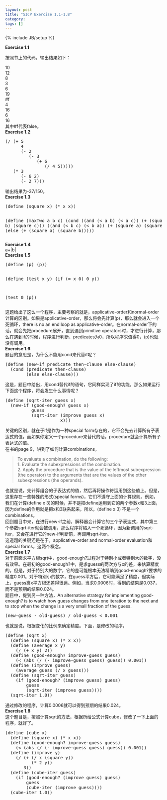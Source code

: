 ```yaml
---
layout: post
title: "SICP Exercise 1.1-1.8"
category: 
tags: []
---
```

{% include JB/setup %}

<strong>Exercise 1.1</strong>

按照书上的代码，输出结果如下：
<div id="_mcePaste">10</div>
<div id="_mcePaste">12</div>
<div id="_mcePaste">8</div>
<div id="_mcePaste">3</div>
<div id="_mcePaste">6</div>
<div id="_mcePaste">19</div>
<div id="_mcePaste">#f</div>
<div id="_mcePaste">4</div>
<div id="_mcePaste">16</div>
<div id="_mcePaste">6</div>
<div id="_mcePaste">16</div>
<div>其中#f代表false。</div>
<div><strong>Exercise 1.2</strong></div>
<pre>(/ (+ 5
      4
      (- 2
         (- 3
            (+ 6
               (/ 4 5)))))
   (* 3
      (- 6 2)
      (- 2 7)))</pre>
<div>输出结果为-37/150。</div>
<div><strong>Exercise 1.3</strong></div>
<pre>(define (square x) (* x x))

(define (maxTwo a b c)
  (cond ((and (&lt; a b) (&lt; a c))
         (+ (square b) (square c)))
        ((and (&lt; b c) (&lt; b a))
         (+ (square a) (square c)))
        (else (+ (square a) (square b)))))</pre>
<div><strong>Exercise 1.4</strong></div>
<div>a+|b|</div>
<div><strong>Exercise 1.5</strong></div>
<pre>(define (p) (p))

(define (test x y)
  (if (= x 0)
      0
      y))

(test 0 (p))</pre>
<div>这题给出了这么一个程序，主要考察的就是，applicative-order和normal-order计算的区别。如果是applicative-order，那么将会先计算(p)，那么就会进入一个死循环，there is no an end loop as applicative-order。在normal-order下的话，就会先把procedure展开，直到遇到primitive operators时，才进行计算，那么在遇到if的时候，程序进行判断，predicates为0，所以程序求值得0，(p)也就没有调用。</div>
<div><strong>Exercise 1.6</strong></div>
<div>题目的意思是，为什么不能用cond来代替if呢？</div>
<pre>(define (new-if predicate then-clause else-clause)
  (cond (predicate then-clause)
        (else else-clause)))</pre>
<div>这是，题目中给出，用cond替代if的语句，它同样实现了if的功能。那么如果运行下面这个程序，将会发生什么事情呢？</div>
<pre>(define (sqrt-iter guess x)
  (new-if (good-enough? guess x)
          guess
          (sqrt-iter (improve guess x)
                     x)))</pre>
<div>关键的区别，就在于if是作为一种special form存在的，它不会先去计算所有子表达式的值，而如果你定义一个procedure来替代的话，procedure就会计算所有子表达式的值。</div>
<div>在书的page 9，讲到了如何计算combinations，</div>
<blockquote>
<div>To evaluate a combination, do the following:</div>
<div>1. Evaluate the subexpressions of the combination.</div>
<div>2. Apply the procedure that is the value of the leftmost subexpression (the operator) to the arguments that are the values of the other subexpressions (the operands).</div></blockquote>
<div>也就是说，先计算组合的子表达式的值，然后再将操作符运用到这些值上。但是，这里存在一些特殊的形式(special forms)，它们不遵守上面的计算规则。例如，我们在计算(define x 3)的时候，并不是把define运用到它的两个参数x和3上面，因为define的作用就是把x和3联系起来，所以，(define x 3) 不是一个combinations。</div>
<div>回到题目中来，在进行new-if之前，解释器会计算它的三个子表达式，其中第三个参数sqrt-iter就会被调用，那么程序将陷入一个死循环，因为新调用的sqrt-iter，又会在进行它的new-if判断前，再调用sqrt-iter。</div>
<div>这道题的关键还是在于，applicative-order and normal-order evaluation和special forms，这两个概念。</div>
<div><strong>Exercise 1.7</strong></div>
<div>对于前面求平方根sqrt中，good-enough?过程对于特别小或者特别大的数字，没有效果。在最初的good-enough?中，是求guess的两次方与x的差，来估算精度的。但是，对于特别大的数字，它的差可能根本无法精确到good-enough?要求的精度0.001。对于特别小的数字，在guess平方后，它可能满足了精度，但实际上，guess离x平方根还差得很远。例如，当求0.0006时，得到的结果是0.037，而不是预期的结果0.024。</div>
<div>题目中，提到另一种方法，An alternative strategy for implementing good-enough? is to watch how guess changes from one iteration to the next and to stop when the change is a very small fraction of the guess.</div>
<pre>(new-guess - old-guess) / old-guess &lt; 0.001</pre>
<div>也就是说，根据变化的比例来确定精度。下面，是修改的程序，</div>
<pre>(define (sqrt x)
  (define (square x) (* x x))
  (define (average x y)
    (/ (+ x y) 2))
  (define (good-enough? improve-guess guess)
    (&lt; (abs (/ (- improve-guess guess) guess)) 0.001))
  (define (improve guess)
    (average guess (/ x guess)))
  (define (sqrt-iter guess)
    (if (good-enough? (improve guess) guess)
        guess
        (sqrt-iter (improve guess))))
  (sqrt-iter 1.0))</pre>
<div>通过修改的程序，计算0.0006就可以得到预期的结果0.024。</div>
<div><strong>Exercise 1.8</strong></div>
<div>这个题目是，按照计算sqrt的方法，根据所给公式计算cube，修改了一下上面的程序，就好了。</div>
<pre>(define (cube x)
  (define (square x) (* x x))
  (define (good-enough? improve-guess guess)
    (&lt; (abs (/ (- improve-guess guess) guess)) 0.001))
  (define (improve y)
    (/ (+ (/ x (square y))
          (* 2 y))
       3))
  (define (cube-iter guess)
    (if (good-enough? (improve guess) guess)
        guess
        (cube-iter (improve guess))))
  (cube-iter 1.0))</pre>